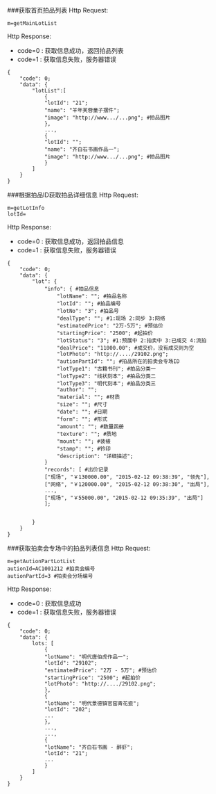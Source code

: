 ###获取首页拍品列表
Http Request: 

```
m=getMainLotList
```
Http Response:

- code=0 : 获取信息成功，返回拍品列表
- code=1 : 获取信息失败，服务器错误

``` 
{ 
    "code": 0;
    "data": {
    	"lotList":[
    		{
    		"lotId": "21";
    		"name": "羊年芙蓉童子摆件";
    		"image": "http://www.../...png"; #拍品图片
    		},
    		...,
    		{
    		"lotId": "";
    		"name": "齐白石书画作品一";
    		"image": "http://www.../...png"; #拍品图片
    		}   	
    	]
	}
}
```

###根据拍品ID获取拍品详细信息
Http Request: 

```
m=getLotInfo
lotId=
```
Http Response:

- code=0 : 获取信息成功，返回拍品信息
- code=1 : 获取信息失败，服务器错误

``` 
{ 
    "code": 0;
    "data": {
    	"lot": {
    		"info": { #拍品信息
    			"lotName": ""; #拍品名称
    			"lotId": ""; #拍品编号
    			"lotNo": "3"; #拍品号
    			"dealType": ""; #1:现场 2:同步 3:网络
				"estimatedPrice": "2万-5万"; #预估价
				"startingPrice": "2500"; #起拍价
				"lotStatus": "3"; #1:预展中 2:拍卖中 3:已成交 4:流拍 
				"dealPrice": "11000.00"; #成交价，没有成交则为空
				"lotPhoto": "http://..../29102.png";
    			"autionPartId": ""; #拍品所在的拍卖会专场ID
    			"lotType1": "古籍书刊"; #拍品分类一
    			"lotType2": "线状刻本"; #拍品分类二
    			"lotType3": "明代刻本"; #拍品分类三
				"author": "";
				"material": ""; #材质
				"size": ""; #尺寸
				"date": ""; #日期
				"form": ""; #形式
				"amount": ""; #数量函册
				"texture": ""; #质地
				"mount": ""; #装裱
				"stamp": ""; #钤印
    			"description": "详细描述";
    		}    		
    		"records": [ #出价记录
    		["现场", "￥130000.00", "2015-02-12 09:38:39", "领先"],
    		["网络", "￥120000.00", "2015-02-12 09:38:30", "出局"],
    		...,
    		["现场", "￥55000.00", "2015-02-12 09:35:39", "出局"]
    		];
    		
    	
    	}
	}
}
```

###获取拍卖会专场中的拍品列表信息
Http Request: 

```
m=getAutionPartLotList
autionId=AC1001212 #拍卖会编号
autionPartId=3 #拍卖会分场编号
```
Http Response:

- code=0 : 获取信息成功
- code=1 : 获取信息失败，服务器错误

``` 
{ 
    "code": 0;
    "data": {
    	lots: [
    		{
			"lotName": "明代唐伯虎作品一";
			"lotId": "29102";
			"estimatedPrice": "2万 - 5万"; #预估价
			"startingPrice": "2500"; #起拍价
			"lotPhoto": "http://..../29102.png";
    		},
    		{
			"lotName": "明代景德镇官窑青花瓷";
			"lotId": "202";
			...
    		},    		
    		...,
    		...,
    		{
			"lotName": "齐白石书画 - 醉虾";
			"lotId": "21";
			...
    		}
    	]
	}
} 
```
